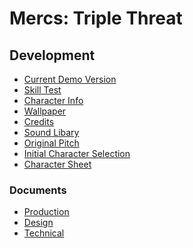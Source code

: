 <!--last edited 2018-02-14-->

<h1>Mercs: Triple Threat</h1>
<h2>Development</h2>

<ul>
  <li><a href="https://mercsteam.github.io/main/gameplayDemo_v16.html">Current Demo Version</a></li>
  <li><a href="https://mercsteam.github.io/main/skillTest.html">Skill Test</a></li>
  <li><a href="https://mercsteam.github.io/main/characters">Character Info</a></li>
  <li><a href="https://mercsteam.github.io/main/images/wallpaper.png">Wallpaper</a></li>
  
  <li><a href="https://mercsteam.github.io/main/credits.html">Credits</a></li>
  <li><a href="https://mercsteam.github.io/main/sounds.html">Sound Libary</a></li>
  
  <li><a href="http://nickcomics.ca/Brock/Reveal/concept.php">Original Pitch</a></li>
  <li><a href="http://nickcomics.ca/Brock/Mercs/select.html">Initial Character Selection</a></li>
  <li><a href="http://nickcomics.ca/Brock/portfolio/images/Mercs_character_sheet.png">Character Sheet</a></li>
</ul>

<h3>Documents</h3>
<ul>
  <li><a href="https://docs.google.com/document/d/1CA8FU2TIvxEK1XoCHBq3IW9w-wO3SA7ddr0NDaIMMTg/edit?usp=sharing">Production</a></li>
  <li><a href="https://docs.google.com/document/d/1tF19BGu9oIPCAh99GTFolxGxfE2bHpny7IWHoKkWcCo/edit?usp=sharing">Design</a></li>
  <li><a href="https://docs.google.com/document/d/1bltydvHk7uhde2vmXZ1zq3GDYAzAYOJDPocSlvFrgJs/edit>Art &amp; Sound</a></li>
  <li><a href="https://brocku-my.sharepoint.com/:w:/g/personal/ng15fj_brocku_ca/EXDnR6oRFUBAhF3R3Pid5Y8B9NOfavRx-4bOl9xQuM-SFQ?e=Su7s4M">Technical</a></li>
</ul>
